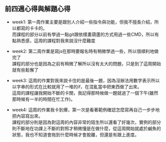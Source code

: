 ## 前四週心得與解題心得
* week1: 第一周作業主要是跟別人介紹一些指令與功能，但我不擅長介紹，所以都寫的卡卡的。  
而課程的部分以前有學過一點git跟依樣畫葫蘆的方式用過一些CMD，所以有點熟悉感，這周的課程對我來說沒什麼難度

* week2: 第二周作業是寫js在那時要報名時有稍微學過一些，所以很順利地做完了  
課程的部分也是因為之前有稍微了解所以沒有太大的問題，只是到了這周開始就有些鬆懈了
* week3: 這周的作業對我來說卡住的是最後一題，因為沒辦法用數字表示所以以字串的形式在比較就用了一堆的if，在混亂當中把東西做了出來。  
這周的課程讓我開始不斷的卡關，我記得那時候做一題就過了一個下午(雖然那時候有一半的時間在忙工作)。
* week4: 這周的作業我卡到爆，第一次是看著範例確認怎麼寫再自己一步步地把內容寫出來。  
課程的部分則是因為對這周的內容非常的陌生所以還看了好幾次，實例的部分則不斷地在功課上不斷的對照才稍微懂是在做什麼，從這周開始就處於鹹魚的狀態，我也不知道會拖到什麼時候才會脫離，但還是有跟上進度。

